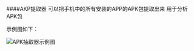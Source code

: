 ####AKP提取器
可以把手机中的所有安装的APP的APK包提取出来
用于分析APK包

示例图如下：

![APK抽取器示例图](https://upload-images.jianshu.io/upload_images/8903781-b8876264dd1674e4.jpg?imageMogr2/auto-orient/strip%7CimageView2/2/w/400)
